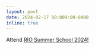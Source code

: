 ```yaml
---
layout: post
date: 2024-02-17 00:009:00-0400
inline: true
---
```


Attend [RIO Summer School 2024!](rio2024.dc.exa.unrc.edu.ar)
